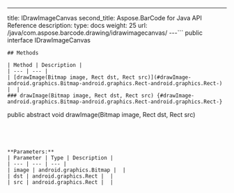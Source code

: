 ---
title: IDrawImageCanvas
second_title: Aspose.BarCode for Java API Reference
description: 
type: docs
weight: 25
url: /java/com.aspose.barcode.drawing/idrawimagecanvas/
---```
public interface IDrawImageCanvas
```
## Methods

| Method | Description |
| --- | --- |
| [drawImage(Bitmap image, Rect dst, Rect src)](#drawImage-android.graphics.Bitmap-android.graphics.Rect-android.graphics.Rect-) |  |
### drawImage(Bitmap image, Rect dst, Rect src) {#drawImage-android.graphics.Bitmap-android.graphics.Rect-android.graphics.Rect-}
```
public abstract void drawImage(Bitmap image, Rect dst, Rect src)
```




**Parameters:**
| Parameter | Type | Description |
| --- | --- | --- |
| image | android.graphics.Bitmap |  |
| dst | android.graphics.Rect |  |
| src | android.graphics.Rect |  |

